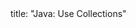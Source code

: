 <frontmatter>
title: "Java: Use Collections"
</frontmatter>

<include src="navbar.md" boilerplate />

<include src="unit-inPage-asFlat.md" boilerplate />